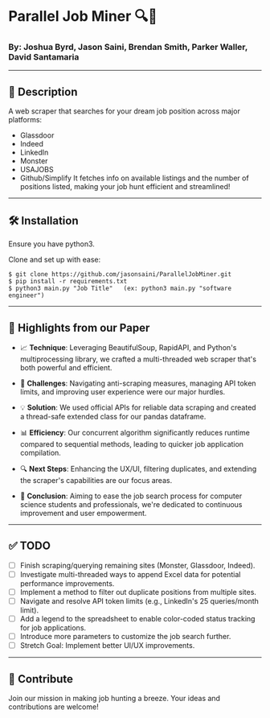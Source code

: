 # Parallel Job Miner 🔍💼
### By: Joshua Byrd, Jason Saini, Brendan Smith, Parker Waller,  David Santamaria

---

## 📝 Description
A web scraper that searches for your dream job position across major platforms:
-  Glassdoor
-  Indeed
-  LinkedIn
-  Monster
-  USAJOBS
-  Github/Simplify 
It fetches info on available listings and the number of positions listed, making your job hunt efficient and streamlined!

---

## 🛠 Installation

Ensure you have python3.

Clone and set up with ease:
```
$ git clone https://github.com/jasonsaini/ParallelJobMiner.git
$ pip install -r requirements.txt
$ python3 main.py "Job Title"   (ex: python3 main.py "software engineer")
```

---

## 🚀 Highlights from our Paper

- 📈 **Technique**: Leveraging BeautifulSoup, RapidAPI, and Python's multiprocessing library, we crafted a multi-threaded web scraper that's both powerful and efficient.

- 🤔 **Challenges**: Navigating anti-scraping measures, managing API token limits, and improving user experience were our major hurdles.

- 💡 **Solution**: We used official APIs for reliable data scraping and created a thread-safe extended class for our pandas dataframe.

- 📊 **Efficiency**: Our concurrent algorithm significantly reduces runtime compared to sequential methods, leading to quicker job application compilation.

- 🔍 **Next Steps**: Enhancing the UX/UI, filtering duplicates, and extending the scraper's capabilities are our focus areas.

- 🌟 **Conclusion**: Aiming to ease the job search process for computer science students and professionals, we're dedicated to continuous improvement and user empowerment.

---

## ✅ TODO

- [ ] Finish scraping/querying remaining sites (Monster, Glassdoor, Indeed).
- [ ] Investigate multi-threaded ways to append Excel data for potential performance improvements.
- [ ] Implement a method to filter out duplicate positions from multiple sites.
- [ ] Navigate and resolve API token limits (e.g., LinkedIn's 25 queries/month limit).
- [ ] Add a legend to the spreadsheet to enable color-coded status tracking for job applications.
- [ ] Introduce more parameters to customize the job search further.
- [ ] Stretch Goal: Implement better UI/UX improvements.

---

## 🤝 Contribute
Join our mission in making job hunting a breeze. Your ideas and contributions are welcome!
